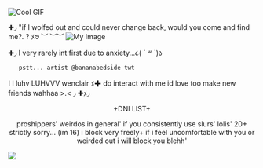 ![Cool GIF](https://i.postimg.cc/bJxrL0y3/7ac39dce.gif)

✚◞ "if I wolfed out and could never change back, would you come and find me?. ? ﾒ𖹭
 ︶ ︶︶
![My Image](https://i.postimg.cc/7Z7pzXnW/Untitled121-20250909110649.png)




✚◞ I very rarely int first due to anxiety...૮( ´ ꒳ `)ა 

       pstt... artist @bananabedside twt
I
I luhv LUHVVV wenclair ﾒ✚ do interact with me id love too make new friends wahhaa >.<
◞
✚ﾒ◞          <p align="center">+DNI LIST+
    <p align="center">proshippers' weirdos in general' if you consistently use slurs' lolis' 
    20+ strictly sorry... (im 16) i          block very freely+ 
  if i feel uncomfortable with you or weirded out i will block you blehh'
 
  ![](https://komarev.com/ghpvc/?username=strawpawsie)

  
